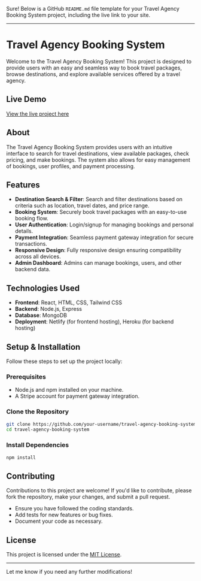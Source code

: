 Sure! Below is a GitHub `README.md` file template for your Travel Agency Booking System project, including the live link to your site.

---

# Travel Agency Booking System

Welcome to the Travel Agency Booking System! This project is designed to provide users with an easy and seamless way to book travel packages, browse destinations, and explore available services offered by a travel agency.

## Live Demo  
[View the live project here](https://placefind.netlify.app)


## About  
The Travel Agency Booking System provides users with an intuitive interface to search for travel destinations, view available packages, check pricing, and make bookings. The system also allows for easy management of bookings, user profiles, and payment processing.

## Features  
- **Destination Search & Filter**: Search and filter destinations based on criteria such as location, travel dates, and price range.  
- **Booking System**: Securely book travel packages with an easy-to-use booking flow.  
- **User Authentication**: Login/signup for managing bookings and personal details.  
- **Payment Integration**: Seamless payment gateway integration for secure transactions.  
- **Responsive Design**: Fully responsive design ensuring compatibility across all devices.  
- **Admin Dashboard**: Admins can manage bookings, users, and other backend data.  

## Technologies Used  
- **Frontend**: React, HTML, CSS, Tailwind CSS  
- **Backend**: Node.js, Express  
- **Database**: MongoDB  
- **Deployment**: Netlify (for frontend hosting), Heroku (for backend hosting)  
 

## Setup & Installation  
Follow these steps to set up the project locally:  

### Prerequisites  
- Node.js and npm installed on your machine.  
- A Stripe account for payment gateway integration.  

### Clone the Repository  
```bash  
git clone https://github.com/your-username/travel-agency-booking-system.git  
cd travel-agency-booking-system  
```

### Install Dependencies  
```bash  
npm install  
```



## Contributing  
Contributions to this project are welcome! If you'd like to contribute, please fork the repository, make your changes, and submit a pull request.  
- Ensure you have followed the coding standards.  
- Add tests for new features or bug fixes.  
- Document your code as necessary.  

## License  
This project is licensed under the [MIT License](LICENSE).

---

Let me know if you need any further modifications!
